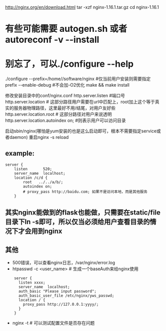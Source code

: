 http://nginx.org/en/download.html
tar -xzf nginx-1.16.1.tar.gz
cd nginx-1.16.1

# 有些可能需要 autogen.sh 或者 autoreconf -v --install
# 别忘了，可以./configure --help
./configure --prefix=/home/<usr>/software/nginx #仅当前用户安装则需要指定prefix
            --enable-debug #不会加-O2优化
make && make install

修改安装目录中的conf/nginx.conf
http.server.listen #端口号
http.server.location # 这部分路径用户需要在url中匹配上，root加上这个等于真实的服务器物理路径，这里最好不用/结尾，对用户友好些
http.server.location.root # 这部分路径对用户来说透明
http.server.location.autoindex on; #则表示用户可以访问目录

启动sbin/nginx(哪怕是yum安装的也是这么启动即可，根本不需要指定service或者daemon)
重启nginx -s reload

## example:
    server {
        listen       520;
        server_name  localhost;
        location /c/d {
            root   ../../a/b/;
            autoindex on; 
            # proxy_pass http://baidu.com; 如果不是访问本地，而是其他服务
        }

## 其实nginx能做到的flask也能做，只需要在static/file目录下ln -s即可，所以仅当必须给用户查看目录的情况下才会用到nginx

## 其他
- 500错误，可以查看nginx日志，/var/nginx/error.log
- htpasswd -c <file> <user_name> # 生成一个baseAuth来给nginx使用
```
    server {
      listen xxxx;
      server_name  localhost;
      auth_basic "Please input password";
      auth_basic_user_file /etc/nginx/yws_passwd;
      location / { 
        proxy_pass http://127.0.0.1:yyyy/;
      }   
    }
```
- nginx -t  # 可以测试配置文件是否存在问题
